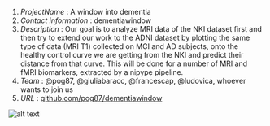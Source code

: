 1. *ProjectName* : A window into dementia
2. *Contact information* :  dementiawindow
3. *Description* :  Our goal is to analyze MRI data of the NKI dataset first and then try to extend our work to the ADNI dataset by plotting the same type of data (MRI T1) collected on MCI and AD subjects, onto the healthy control curve we are getting from the NKI and predict their distance from that curve. This will be done for a number of MRI and fMRI biomarkers, extracted by a nipype pipeline.
4. *Team* : @pog87, @giuliabaracc, @francescap, @ludovica, whoever wants to join us 
5. *URL* :  [github.com/pog87/dementiawindow](github.com/pog87/dementiawindow)
 

![alt text](https://pbs.twimg.com/media/DJMgxGtXgAAmNCU.jpg)
